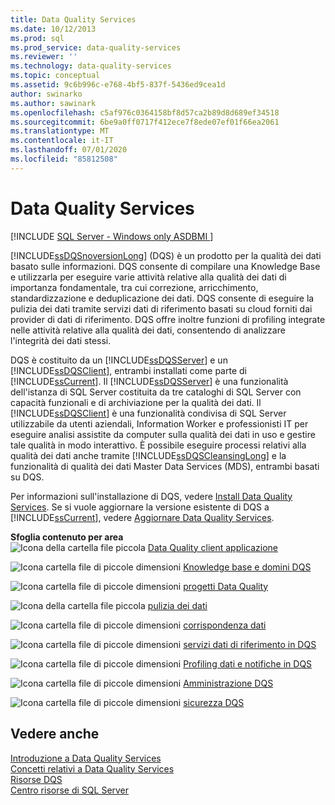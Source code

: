 ```yaml
---
title: Data Quality Services
ms.date: 10/12/2013
ms.prod: sql
ms.prod_service: data-quality-services
ms.reviewer: ''
ms.technology: data-quality-services
ms.topic: conceptual
ms.assetid: 9c6b996c-e768-4bf5-837f-5436ed9cea1d
author: swinarko
ms.author: sawinark
ms.openlocfilehash: c5af976c0364158bf8d57ca2b89d8d689ef34518
ms.sourcegitcommit: 6be9a0ff0717f412ece7f8ede07ef01f66ea2061
ms.translationtype: MT
ms.contentlocale: it-IT
ms.lasthandoff: 07/01/2020
ms.locfileid: "85812508"
---
```

# <a name="data-quality-services"></a>Data Quality Services

[!INCLUDE [SQL Server - Windows only ASDBMI  ](../includes/applies-to-version/sql-windows-only-asdbmi.md)]

[!INCLUDE[ssDQSnoversionLong](../includes/ssdqsnoversionlong-md.md)] (DQS) è un prodotto per la qualità dei dati basato sulle informazioni. DQS consente di compilare una Knowledge Base e utilizzarla per eseguire varie attività relative alla qualità dei dati di importanza fondamentale, tra cui correzione, arricchimento, standardizzazione e deduplicazione dei dati. DQS consente di eseguire la pulizia dei dati tramite servizi dati di riferimento basati su cloud forniti dai provider di dati di riferimento. DQS offre inoltre funzioni di profiling integrate nelle attività relative alla qualità dei dati, consentendo di analizzare l'integrità dei dati stessi.  
  
 DQS è costituito da un [!INCLUDE[ssDQSServer](../includes/ssdqsserver-md.md)] e un [!INCLUDE[ssDQSClient](../includes/ssdqsclient-md.md)], entrambi installati come parte di [!INCLUDE[ssCurrent](../includes/sscurrent-md.md)]. Il [!INCLUDE[ssDQSServer](../includes/ssdqsserver-md.md)] è una funzionalità dell'istanza di SQL Server costituita da tre cataloghi di SQL Server con capacità funzionali e di archiviazione per la qualità dei dati. Il [!INCLUDE[ssDQSClient](../includes/ssdqsclient-md.md)] è una funzionalità condivisa di SQL Server utilizzabile da utenti aziendali, Information Worker e professionisti IT per eseguire analisi assistite da computer sulla qualità dei dati in uso e gestire tale qualità in modo interattivo. È possibile eseguire processi relativi alla qualità dei dati anche tramite [!INCLUDE[ssDQSCleansingLong](../includes/ssdqscleansinglong-md.md)] e la funzionalità di qualità dei dati Master Data Services (MDS), entrambi basati su DQS.  
  
 Per informazioni sull'installazione di DQS, vedere [Install Data Quality Services](../data-quality-services/install-windows/install-data-quality-services.md). Se si vuole aggiornare la versione esistente di DQS a [!INCLUDE[ssCurrent](../includes/sscurrent-md.md)], vedere [Aggiornare Data Quality Services](../database-engine/install-windows/upgrade-data-quality-services.md).  
  
 **Sfoglia contenuto per area**  
 ![Icona della cartella file piccola](https://docs.microsoft.com/analysis-services/analysis-services/media/filefolder-small.png "Icona della cartella file piccola") [Data Quality client applicazione](../data-quality-services/data-quality-client-application.md)  
  
 ![Icona cartella file di piccole dimensioni](https://docs.microsoft.com/analysis-services/analysis-services/media/filefolder-small.png "Icona della cartella file piccola") [Knowledge base e domini DQS](../data-quality-services/dqs-knowledge-bases-and-domains.md)  
  
 ![Icona cartella file di piccole dimensioni](https://docs.microsoft.com/analysis-services/analysis-services/media/filefolder-small.png "Icona della cartella file piccola") [progetti Data Quality](../data-quality-services/data-quality-projects-dqs.md)  
  
 ![Icona della cartella file piccola](https://docs.microsoft.com/analysis-services/analysis-services/media/filefolder-small.png "Icona della cartella file piccola") [pulizia dei dati](../data-quality-services/data-cleansing.md)  
  
 ![Icona cartella file di piccole dimensioni](https://docs.microsoft.com/analysis-services/analysis-services/media/filefolder-small.png "Icona della cartella file piccola") [corrispondenza dati](../data-quality-services/data-matching.md)  
  
 ![Icona cartella file di piccole dimensioni](https://docs.microsoft.com/analysis-services/analysis-services/media/filefolder-small.png "Icona della cartella file piccola") [servizi dati di riferimento in DQS](../data-quality-services/reference-data-services-in-dqs.md)  
  
 ![Icona cartella file di piccole dimensioni](https://docs.microsoft.com/analysis-services/analysis-services/media/filefolder-small.png "Icona della cartella file piccola") [Profiling dati e notifiche in DQS](../data-quality-services/data-profiling-and-notifications-in-dqs.md)  
  
 ![Icona cartella file di piccole dimensioni](https://docs.microsoft.com/analysis-services/analysis-services/media/filefolder-small.png "Icona della cartella file piccola") [Amministrazione DQS](../data-quality-services/dqs-administration.md)  
  
 ![Icona cartella file di piccole dimensioni](https://docs.microsoft.com/analysis-services/analysis-services/media/filefolder-small.png "Icona della cartella file piccola") [sicurezza DQS](../data-quality-services/dqs-security.md)  
  
## <a name="see-also"></a>Vedere anche  
 [Introduzione a Data Quality Services](../data-quality-services/introduction-to-data-quality-services.md)   
 [Concetti relativi a Data Quality Services](../data-quality-services/data-quality-services-concepts.md)   
 [Risorse DQS](https://technet.microsoft.com/sqlserver/hh780961)   
 [Centro risorse di SQL Server](https://go.microsoft.com/fwlink/?linkID=219676)  
  
  
